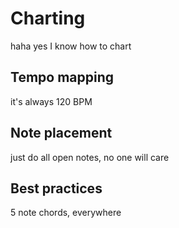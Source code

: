 <!-- TITLE: Charting -->
<!-- SUBTITLE: This is all the theory that goes behind charting -->

# Charting
haha yes I know how to chart

## Tempo mapping

it's always 120 BPM

## Note placement

just do all open notes, no one will care

## Best practices

5 note chords, everywhere